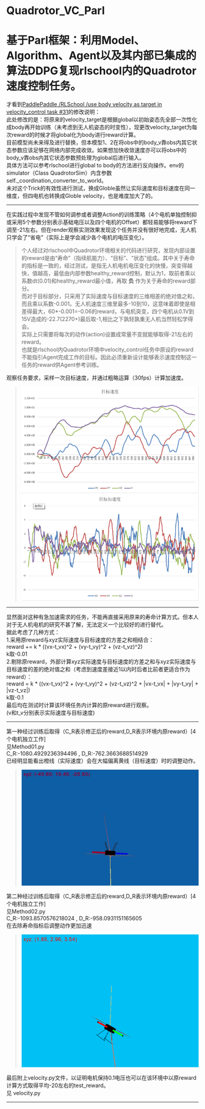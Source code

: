 # Quadrotor_VC_Parl
基于Parl框架：利用Model、Algorithm、Agent以及其内部已集成的算法DDPG复现rlschool内的Quadrotor速度控制任务。
===

才看到[PaddlePaddle /RLSchool /use body velocity as target in velocity_control task #31](https://github.com/PaddlePaddle/RLSchool/pull/31/commits/e94b5d8142f4e9bfbcea95f7849d97b37cb45c59)的修改说明：<br>
此处修改的是：将原来的velocity_target是根据global以初始姿态先全部一次性化成body再开始训练（未考虑到无人机姿态的时变性），现更改velocity_target为每次reward的时候才将global化为body进行reward计算。<br>
目前模型尚未来得及进行替换，但本模型1、2在将obs中的body_v靠obs内其它状态参数应该足够在网络内部完成收敛。如果想加快收敛速度亦可以将obs中的body_v靠obs内其它状态参数预处理为global后进行输入。<br>
具体方法可以参考rlschool进行global to body的方法进行反向操作。env的simulator（Class QuadrotorSim）内含参数self._coordination_converter_to_world。<br>
未对这个Trick的有效性进行测试，换成Globle虽然让实际速度和目标速度在同一维度，但四电机也转换成Globle velocity，也是难度加大了的。<br>

---
在实践过程中发现不管如何调参或者调整Action的训练策略（4个电机单独控制抑或采用5个参数分别表示基础电压以及四个电机的Offset）都轻易能够将reward下调至-21左右。但在render观察实测效果发现这个任务并没有很好地完成，无人机只学会了“省电”（实际上是学会减少各个电机的电压变化）。<br> 
>个人经过对rlschool中Quadrotor环境相关的代码进行研究，发现内部设置的reward是由“寿命”（指续航能力）、“目标”、“状态”组成。其中关于寿命的指标是一致的，经过测试，是指无人机电机电压变化的快慢，突变得越快，值越高，最低由内部参数healthy_reward控制，默认为1，取前者乘以系数dt(0.01)和healthy_reward最小值，再取  **负** 作为关于寿命的reward部分。<br> 
>而对于目标部分，只采用了实际速度与目标速度的三维相差的绝对值之和，而且乘以系数-0.001。无人机速度三维里最多-10到10，这意味着即使是相差得最大，60*-0.001=-0.06的reward，与电机突变，四个电机从0.1V到15V造成的-22.7(2270+)最后取-1,相比之下孰轻孰重无人机当然轻松学得会。<br> 
>实际上只需要将每次的动作(action)设置成常量不变就能够取得-21左右的reward。<br> 
>也就是rlschool内Quadrotor环境中velocity_control任务中原设的reward不能指引Agent完成工作的目标。因此必须重新设计能够表示速度控制这一任务的reward供Agent参考训练。<br> 

观察任务要求，采样一次目标速度，并通过粗略运算（30fps）计算加速度。<br> 
>![](https://github.com/solution-cn/pic/blob/master/V.png)<br>
>![](https://github.com/solution-cn/pic/blob/master/A.png)<br>

---
显然面对这种有急加速需求的任务，不能再直接采用原来的寿命计算方式。但本人对于无人机电机的研究不甚了解，无法定义一个比较好的进行替代。<br>
据此考虑了几种方式：<br> 
1.采用原reward与xyz实际速度与目标速度的方差之和相结合：<br> 
reward += k * ((vx-t_vx)^2 + (vy-t_vy)^2 + (vz-t_vz)^2)<br> 
k取-0.01<br> 
2.剔除原reward，外部计算xyz实际速度与目标速度的方差之和与xyz实际速度与目标速度的差的绝对值之和（考虑到速度差接近1以内时后者比前者更适合作为reward）：<br> 
reward = k *  ((vx-t_vx)^2 + (vy-t_vy)^2 + (vz-t_vz)^2 + |vx-t_vx| + |vy-t_vy| + |vz-t_vz|)<br> 
k取-0.1<br> 
最后均在测试时计算该环境任务内计算的原reward进行观察。<br> 
(v和t_v分别表示实际速度与目标速度)

---
第一种经过训练后取得（C_R表示修正后的reward,D_R表示环境内原reward）[4个电机独立工作]<br> 
见Method01.py<br> 
C_R:-1080.4929236394496 , D_R:-762.3663688514929<br> 
已经明显能看出橙线（实际速度）会在大幅偏离黄线（目标速度）时的调整动作。<br> 
>![](https://github.com/solution-cn/pic/blob/master/123.gif)  <br> 

第二种经过训练后取得（C_R表示修正后的reward,D_R表示环境内原reward）[4个电机独立工作]<br>
见Method02.py<br> 
C_R:-1093.8570576218024 , D_R:-958.0931151165605<br>
在去除寿命指标后调整动作更加迅速<br>
>![](https://github.com/solution-cn/pic/blob/master/L3.gif)  <br> 

最后附上velocity.py文件，以证明电机保持0.1电压也可以在该环境中以原reward计算方式取得平均-20左右的test_reward。<br>
见 velocity.py<br>

---
